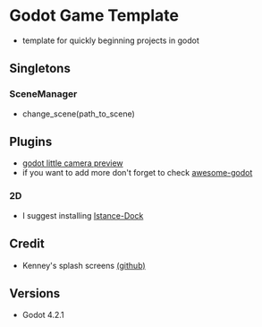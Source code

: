 # Godot Game Template
- template for quickly beginning projects in godot

## Singletons
### SceneManager
- change_scene(path_to_scene)

## Plugins 
- [godot little camera preview](https://github.com/anthonyec/godot_little_camera_preview)
- if you want to add more don't forget to check [awesome-godot](https://github.com/godotengine/awesome-godot)
### 2D
- I suggest installing [Istance-Dock](https://github.com/KoBeWi/Godot-Instance-Dock)
## Credit
- Kenney's splash screens [(github)](https://github.com/KenneyNL/Godot-SplashScreens)
## Versions
- Godot 4.2.1
